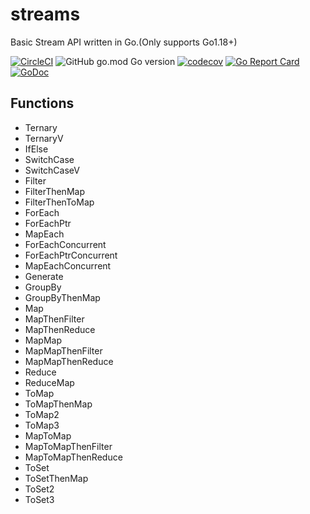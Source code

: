# streams

Basic Stream API written in Go.(Only supports Go1.18+)

[![CircleCI](https://circleci.com/gh/go-the-way/streams/tree/main.svg?style=shield)](https://circleci.com/gh/go-the-way/streams/tree/main)
![GitHub go.mod Go version](https://img.shields.io/github/go-mod/go-version/go-the-way/streams)
[![codecov](https://codecov.io/gh/go-the-way/streams/branch/main/graph/badge.svg?token=8MAR3J959H)](https://codecov.io/gh/go-the-way/streams)
[![Go Report Card](https://goreportcard.com/badge/github.com/go-the-way/streams)](https://goreportcard.com/report/github.com/go-the-way/streams)
[![GoDoc](https://pkg.go.dev/badge/github.com/go-the-way/streams?status.svg)](https://pkg.go.dev/github.com/go-the-way/streams?tab=doc)

## Functions
- Ternary
- TernaryV
- IfElse
- SwitchCase
- SwitchCaseV
- Filter
- FilterThenMap
- FilterThenToMap
- ForEach
- ForEachPtr
- MapEach
- ForEachConcurrent
- ForEachPtrConcurrent
- MapEachConcurrent
- Generate
- GroupBy
- GroupByThenMap
- Map
- MapThenFilter
- MapThenReduce
- MapMap
- MapMapThenFilter
- MapMapThenReduce
- Reduce
- ReduceMap
- ToMap
- ToMapThenMap
- ToMap2
- ToMap3
- MapToMap
- MapToMapThenFilter
- MapToMapThenReduce
- ToSet
- ToSetThenMap
- ToSet2
- ToSet3